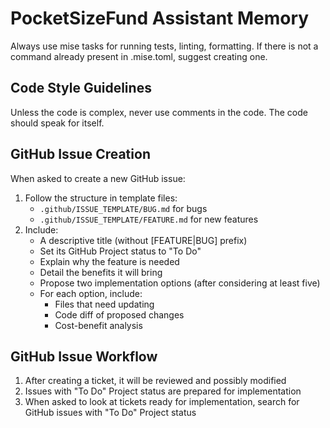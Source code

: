 # PocketSizeFund Assistant Memory

Always use mise tasks for running tests, linting, formatting. If there is not a command already present in .mise.toml, suggest creating one.

## Code Style Guidelines

Unless the code is complex, never use comments in the code. The code should speak for itself.

## GitHub Issue Creation

When asked to create a new GitHub issue:

1. Follow the structure in template files:
   - `.github/ISSUE_TEMPLATE/BUG.md` for bugs
   - `.github/ISSUE_TEMPLATE/FEATURE.md` for new features
2. Include:
   - A descriptive title (without [FEATURE|BUG] prefix)
   - Set its GitHub Project status to "To Do"
   - Explain why the feature is needed
   - Detail the benefits it will bring
   - Propose two implementation options (after considering at least five)
   - For each option, include:
     - Files that need updating
     - Code diff of proposed changes
     - Cost-benefit analysis

## GitHub Issue Workflow

1. After creating a ticket, it will be reviewed and possibly modified
2. Issues with "To Do" Project status are prepared for implementation
3. When asked to look at tickets ready for implementation, search for GitHub issues with "To Do" Project status
